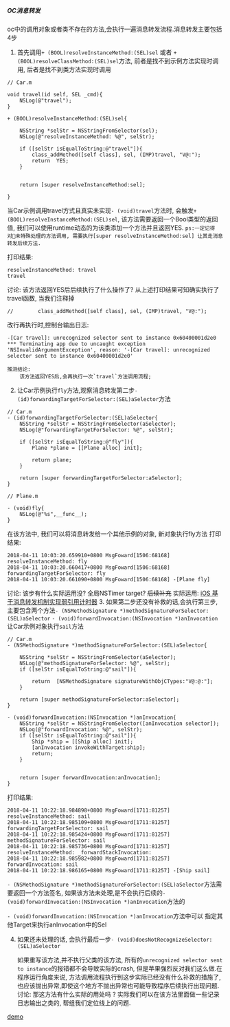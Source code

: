 ##### OC消息转发

oc中的调用对象或者类不存在的方法,会执行一遍消息转发流程.消息转发主要包括4步

1. 首先调用`+ (BOOL)resolveInstanceMethod:(SEL)sel` 或者 `+ (BOOL)resolveClassMethod:(SEL)sel`方法, 前者是找不到示例方法实现时调用, 后者是找不到类方法实现时调用

    
```
// Car.m

void travel(id self, SEL _cmd){
    NSLog(@"travel");
}

+ (BOOL)resolveInstanceMethod:(SEL)sel{
    
    NSString *selStr = NSStringFromSelector(sel);
    NSLog(@"resolveInstanceMethod: %@", selStr);
    
    if ([selStr isEqualToString:@"travel"]){
        class_addMethod([self class], sel, (IMP)travel, "V@:");
        return  YES;
    }
    
    
    return [super resolveInstanceMethod:sel];
    
}
```
当Car示例调用travel方式且真实未实现`- (void)travel`方法时, 会触发`+ (BOOL)resolveInstanceMethod:(SEL)sel`, 该方法需要返回一个Bool类型的返回值, 我们可以使用runtime动态的为该类添加一个方法并且返回YES. `ps:一定记得对未特殊处理的方法调用, 需要执行[super resolveInstanceMethod:sel] 让其走消息转发后续方法.`

打印结果:
    
```
resolveInstanceMethod: travel
travel
```

讨论: 该方法返回YES后后续执行了什么操作了?
    从上述打印结果可知确实执行了travel函数,
    当我们注释掉
```
//        class_addMethod([self class], sel, (IMP)travel, "V@:");
```
改行再执行时,控制台输出日志:
```
-[Car travel]: unrecognized selector sent to instance 0x60400001d2e0
*** Terminating app due to uncaught exception 'NSInvalidArgumentException', reason: '-[Car travel]: unrecognized selector sent to instance 0x60400001d2e0'
```
    推测结论:
        该方法返回YES后,会再执行一次`travel`方法调用流程;

2. 让Car示例执行`fly`方法,观察消息转发第二步`- (id)forwardingTargetForSelector:(SEL)aSelector`方法

```
// Car.m
- (id)forwardingTargetForSelector:(SEL)aSelector{
    NSString *selStr = NSStringFromSelector(aSelector);
    NSLog(@"forwardingTargetForSelector: %@", selStr);
    
    if ([selStr isEqualToString:@"fly"]){
        Plane *plane = [[Plane alloc] init];
        
        return plane;
    }
    
    return [super forwardingTargetForSelector:aSelector];
}

// Plane.m

- (void)fly{
    NSLog(@"%s",__func__);
}

```
在该方法中, 我们可以将消息转发给一个其他示例的对象, 新对象执行fly方法
打印结果:
    
```
2018-04-11 10:03:20.659910+0800 MsgFoward[1506:68168] resolveInstanceMethod: fly
2018-04-11 10:03:20.660417+0800 MsgFoward[1506:68168] forwardingTargetForSelector: fly
2018-04-11 10:03:20.661090+0800 MsgFoward[1506:68168] -[Plane fly]
```
讨论:
    该步有什么实际运用没?
    全局NSTimer target? ~~后续补充~~
    实际运用:
    [iOS 基于消息转发机制实现弱引用计时器](https://www.jianshu.com/p/061fbb08057b)
3. 如果第二步还没有补救的话,会执行第三步, 主要包含两个方法`- (NSMethodSignature *)methodSignatureForSelector:(SEL)aSelector` `- (void)forwardInvocation:(NSInvocation *)anInvocation`
让Car示例对象执行`sail`方法

```
// Car.m
- (NSMethodSignature *)methodSignatureForSelector:(SEL)aSelector{
    
    NSString *selStr = NSStringFromSelector(aSelector);
    NSLog(@"methodSignatureForSelector: %@", selStr);
    if ([selStr isEqualToString:@"sail"]){
        
        return  [NSMethodSignature signatureWithObjCTypes:"V@:@:"];
    }
    
    return [super methodSignatureForSelector:aSelector];
}

- (void)forwardInvocation:(NSInvocation *)anInvocation{
    NSString *selStr = NSStringFromSelector([anInvocation selector]);
    NSLog(@"forwardInvocation: %@", selStr);
    if ([selStr isEqualToString:@"sail"]){
        Ship *ship = [[Ship alloc] init];
        [anInvocation invokeWithTarget:ship];
        return;
    }
    
    
    return [super forwardInvocation:anInvocation];
}
```

打印结果:

```
2018-04-11 10:22:18.984898+0800 MsgFoward[1711:81257] resolveInstanceMethod: sail
2018-04-11 10:22:18.985109+0800 MsgFoward[1711:81257] forwardingTargetForSelector: sail
2018-04-11 10:22:18.985424+0800 MsgFoward[1711:81257] methodSignatureForSelector: sail
2018-04-11 10:22:18.985736+0800 MsgFoward[1711:81257] resolveInstanceMethod: _forwardStackInvocation:
2018-04-11 10:22:18.985982+0800 MsgFoward[1711:81257] forwardInvocation: sail
2018-04-11 10:22:18.986165+0800 MsgFoward[1711:81257] -[Ship sail]
```
`- (NSMethodSignature *)methodSignatureForSelector:(SEL)aSelector`方法需要返回一个方法签名, 如果该方法未处理,是不会执行后续的`- (void)forwardInvocation:(NSInvocation *)anInvocation`方法的

`- (void)forwardInvocation:(NSInvocation *)anInvocation`方法中可以 指定其他Target来执行anInvocation中的Sel

4. 如果还未处理的话, 会执行最后一步`- (void)doesNotRecognizeSelector:(SEL)aSelector`

    如果重写该方法,并不执行父类的该方法, 所有的`unrecognized selector sent to instance`的报错都不会导致实际的crash, 但是苹果强烈反对我们这么做.在程序运行角度来说, 方法调用流程执行到这步实际已经没有什么补救的措施了, 也应该抛出异常,即使这个地方不抛出异常也可能导致程序后续执行出现问题.
    讨论:
        那这方法有什么实际的用处吗 ?
        实际我们可以在该方法里面做一些记录日志输出之类的, 帮组我们定位线上的问题.

[demo](https://github.com/starmoon007/MsgFoward)


